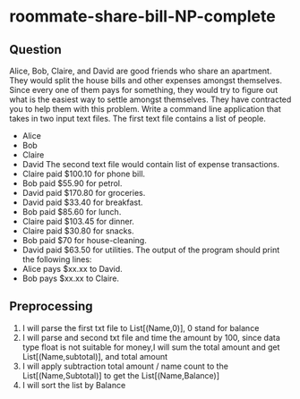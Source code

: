 # roommate-share-bill-NP-complete

## Question
Alice, Bob, Claire, and David are good friends who share an apartment. They would split the
house bills and other expenses amongst themselves. Since every one of them pays for
something, they would try to figure out what is the easiest way to settle amongst themselves.
They have contracted you to help them with this problem.
Write a command line application that takes in two input text files.
The first text file contains a list of people.

* Alice
* Bob
* Claire
* David
The second text file would contain list of expense transactions.
* Claire paid $100.10 for phone bill.
* Bob paid $55.90 for petrol.
* David paid $170.80 for groceries.
* David paid $33.40 for breakfast.
* Bob paid $85.60 for lunch.
* Claire paid $103.45 for dinner.
* Claire paid $30.80 for snacks.
* Bob paid $70 for house-cleaning.
* David paid $63.50 for utilities.
The output of the program should print the following lines:
* Alice pays $xx.xx to David.
* Bob pays $xx.xx to Claire.

## Preprocessing
1. I will parse the first txt file to List[(Name,0)], 0 stand for balance
2. I will parse and second txt file and time the amount by 100, since data type float is not suitable for money,I will sum the total amount and get List[(Name,subtotal)], and total amount
3. I will apply subtraction total amount / name count to the List[(Name,Subtotal)] to get the List[(Name,Balance)]
4. I will sort the list by Balance
